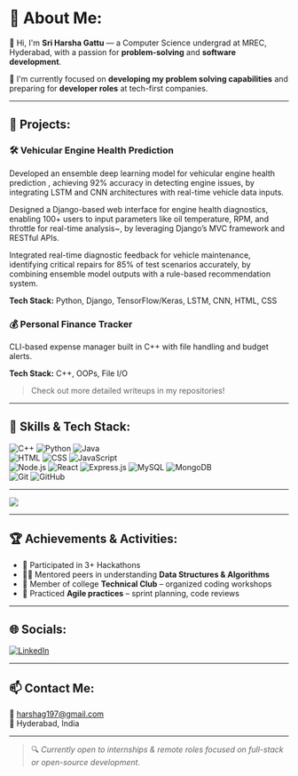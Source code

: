 # 💫 About Me:
👋 Hi, I'm **Sri Harsha Gattu** — a Computer Science undergrad at MREC, Hyderabad, with a passion for **problem-solving** and **software development**.

🌱 I'm currently focused on **developing my problem solving capabilities** and preparing for **developer roles** at tech-first companies.

---

## 💼 Projects:
### 🛠️ Vehicular Engine Health Prediction    
Developed an ensemble deep learning model for vehicular engine health prediction , achieving 92% accuracy in detecting engine issues, by integrating LSTM and CNN architectures with real-time vehicle data inputs.

Designed a Django-based web interface for engine health diagnostics, enabling 100+ users to input parameters like oil temperature, RPM, and throttle for real-time analysis~, by leveraging Django’s MVC framework and RESTful APIs.

Integrated real-time diagnostic feedback for vehicle maintenance, identifying critical repairs for 85% of test scenarios accurately, by combining ensemble model outputs with a rule-based recommendation system.

**Tech Stack:** Python, Django, TensorFlow/Keras, LSTM, CNN, HTML, CSS

### 💰 Personal Finance Tracker  
CLI-based expense manager built in C++ with file handling and budget alerts.

**Tech Stack:** C++, OOPs, File I/O

> Check out more detailed writeups in my repositories!

---

## 🧠 Skills & Tech Stack:

![C++](https://img.shields.io/badge/c++-%2300599C.svg?&style=flat-square&logo=c%2B%2B&logoColor=white)
![Python](https://img.shields.io/badge/python-%233776AB.svg?&style=flat-square&logo=python&logoColor=white)
![Java](https://img.shields.io/badge/java-%23ED8B00.svg?&style=flat-square&logo=java&logoColor=white)  
![HTML](https://img.shields.io/badge/html5-%23E34F26.svg?&style=flat-square&logo=html5&logoColor=white)
![CSS](https://img.shields.io/badge/css3-%231572B6.svg?&style=flat-square&logo=css3&logoColor=white)
![JavaScript](https://img.shields.io/badge/javascript-%23323330.svg?&style=flat-square&logo=javascript&logoColor=%23F7DF1E)  
![Node.js](https://img.shields.io/badge/node.js-6DA55F.svg?&style=flat-square&logo=node.js&logoColor=white)
![React](https://img.shields.io/badge/react-%2320232a.svg?&style=flat-square&logo=react&logoColor=%2361DAFB)
![Express.js](https://img.shields.io/badge/express.js-%23404d59.svg?&style=flat-square&logo=express&logoColor=%2361DAFB)
![MySQL](https://img.shields.io/badge/mysql-4479A1.svg?&style=flat-square&logo=mysql&logoColor=white)
![MongoDB](https://img.shields.io/badge/MongoDB-%234ea94b.svg?&style=flat-square&logo=mongodb&logoColor=white)  
![Git](https://img.shields.io/badge/git-%23F05033.svg?&style=flat-square&logo=git&logoColor=white)
![GitHub](https://img.shields.io/badge/github-%23121011.svg?&style=flat-square&logo=github&logoColor=white)

---

![](https://github-readme-stats.vercel.app/api/top-langs/?username=Harsha131104&theme=dark&hide_border=false&include_all_commits=false&count_private=false&layout=compact)

---

## 🏆 Achievements & Activities:
- 🏁 Participated in 3+ Hackathons
- 🧑‍🏫 Mentored peers in understanding **Data Structures & Algorithms**
- 💬 Member of college **Technical Club** – organized coding workshops
- 🧪 Practiced **Agile practices** – sprint planning, code reviews

---

## 🌐 Socials:
[![LinkedIn](https://img.shields.io/badge/LinkedIn-%230077B5.svg?logo=linkedin&logoColor=white)](https://www.linkedin.com/in/sri-harsha-gattu-131104gsh/)


---

## 📫 Contact Me:
📧 harshag197@gmail.com  
📍 Hyderabad, India  

---

> 🔍 *Currently open to internships & remote roles focused on full-stack or open-source development.*
